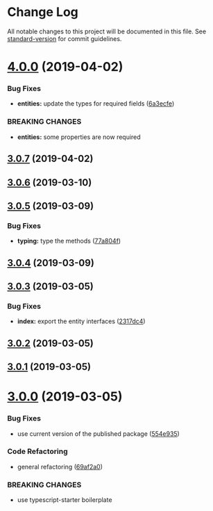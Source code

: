 # Change Log

All notable changes to this project will be documented in this file. See [standard-version](https://github.com/conventional-changelog/standard-version) for commit guidelines.

<a name="4.0.0"></a>
# [4.0.0](https://github.com/openjam-eu/openjam-logic-rules/compare/v3.0.7...v4.0.0) (2019-04-02)


### Bug Fixes

* **entities:** update the types for required fields ([6a3ecfe](https://github.com/openjam-eu/openjam-logic-rules/commit/6a3ecfe))


### BREAKING CHANGES

* **entities:** some properties are now required



<a name="3.0.7"></a>
## [3.0.7](https://github.com/openjam-eu/openjam-logic-rules/compare/v3.0.6...v3.0.7) (2019-04-02)



<a name="3.0.6"></a>
## [3.0.6](https://github.com/openjam-eu/openjam-logic-rules/compare/v3.0.5...v3.0.6) (2019-03-10)



<a name="3.0.5"></a>
## [3.0.5](https://github.com/openjam-eu/openjam-logic-rules/compare/v3.0.4...v3.0.5) (2019-03-09)


### Bug Fixes

* **typing:** type the methods ([77a804f](https://github.com/openjam-eu/openjam-logic-rules/commit/77a804f))



<a name="3.0.4"></a>
## [3.0.4](https://github.com/openjam-eu/openjam-logic-rules/compare/v3.0.3...v3.0.4) (2019-03-09)



<a name="3.0.3"></a>
## [3.0.3](https://github.com/openjam-eu/openjam-logic-rules/compare/v3.0.2...v3.0.3) (2019-03-05)


### Bug Fixes

* **index:** export the entity interfaces ([2317dc4](https://github.com/openjam-eu/openjam-logic-rules/commit/2317dc4))



<a name="3.0.2"></a>
## [3.0.2](https://github.com/openjam-eu/openjam-logic-rules/compare/v3.0.1...v3.0.2) (2019-03-05)



<a name="3.0.1"></a>
## [3.0.1](https://github.com/openjam-eu/openjam-logic-rules/compare/v3.0.0...v3.0.1) (2019-03-05)



<a name="3.0.0"></a>
# [3.0.0](https://github.com/openjam-eu/openjam-logic-rules/compare/v2.1.1...v3.0.0) (2019-03-05)


### Bug Fixes

* use current version of the published package ([554e935](https://github.com/openjam-eu/openjam-logic-rules/commit/554e935))


### Code Refactoring

* general refactoring ([69af2a0](https://github.com/openjam-eu/openjam-logic-rules/commit/69af2a0))


### BREAKING CHANGES

* use typescript-starter boilerplate
